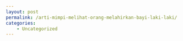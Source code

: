 ```yaml
---
layout: post
permalink: /arti-mimpi-melihat-orang-melahirkan-bayi-laki-laki/
categories:
    - Uncategorized
---
```


